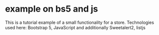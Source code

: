 # example on bs5 and js
This is a tutorial example of a small functionality for a store. Technologies used here: Bootstrap 5, JavaScript and additionally Sweetalert2, listjs
